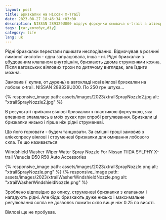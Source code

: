 ```yaml
---
layout: post
title: Бризкалки на Ніссан X-Trail
date: 2023-08-27 18:46:34 +03:00
description: NISSAN 289329U000 відгук форсунки омивача x-trail з aliexpress
tags: [car,котобус,diy]
category: life
lang: uk
---
```


Рідні бризкалки перестали пшикати несподіванно.
Відмочував в розчині лимоної кислоти - одна запрацювала, інша - ні.
Рідні бризкалки з вбудованим клапаном внутрішнім, бризкають двома струменями кожна. 
Після ваговських віялових трохи по дитячому виглядає, але їздити можна.

Замовив (і купив, от дурень) в автокладі нові віялові бризкалки на лобове x-trail. 
NISSAN 289329U000.
По 250 грн штука...

{% responsive_image path: assets/images/2023/xtrailSprayNozzle2.jpg alt: "xtrailSprayNozzle2.jpg" %}

В результаті приїхали віялові бризкалки з пластикою форсункою, яка впевнено зламалась в моїх руках при спробі регулювання.
Бризкали ці бризкалки низько і гірше ніж рідні струменеві.

Що його горювати - будем танцювати. 
За смішні гроші замовив з аліекспресу віялові і струменеві бризкалки для омивання лобового скла. 
Те що називається 

Windshield Washer Wiper Water Spray Nozzle For Nissan TIIDA SYLPHY X-trail Venucia D50 R50 Auto Accessories

{% responsive_image path: assets/images/2023/xtrailSprayNozzle.png alt: "xtrailSprayNozzle.png" %}
{% responsive_image path: assets/images/2023/xtrailWasherWindshieldNozzle.png alt: "xtrailWasherWindshieldNozzle.png" %}

Зроблено відповідно до опису, струменеві бризкалки з клапаном і нагадують рідні. 
Але біда: бризкають дуже низько і максимальне регулювання сопла не дозволяє помити скло вище ніж 0.25 по висоті.

Віялові ще не пробував.
